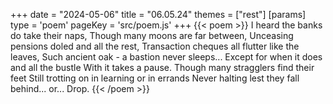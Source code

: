 +++
date = "2024-05-06"
title = "06.05.24"
themes = ["rest"]
[params]
  type = 'poem'
  pageKey = 'src/poem.js'
+++
{{< poem >}}
I heard the banks do take their naps,
Though many moons are far between,
Unceasing pensions doled and all the rest,
Transaction cheques all flutter like the leaves,
Such ancient oak - a bastion never sleeps...
Except for when it does and all the bustle
With it takes a pause.
Though many stragglers find their feet
Still trotting on in learning or in errands
Never halting lest they fall behind... or...
Drop.
{{< /poem >}}